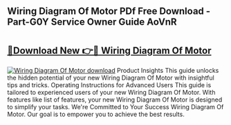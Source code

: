 ## Wiring Diagram Of Motor PDf Free Download - Part-G0Y Service Owner Guide AoVnR

# <h2><a href="http://dfrckf7.blite.top/?on=Wiring+Diagram+Of+Motor">🔗Download New 👉🔴 Wiring Diagram Of Motor</a></h2>

[![Wiring Diagram Of Motor download](https://i.imgur.com/lujVjoI.png)](http://dfrckf7.blite.top/?on=Wiring+Diagram+Of+Motor)
Product Insights This guide unlocks the hidden potential of your new Wiring Diagram Of Motor with insightful tips and tricks. Operating Instructions for Advanced Users This guide is tailored to experienced users of your new Wiring Diagram Of Motor. With features like list of features, your new Wiring Diagram Of Motor is designed to simplify your tasks. We're Committed to Your Success Wiring Diagram Of Motor. Our goal is to empower you to achieve the best results.
